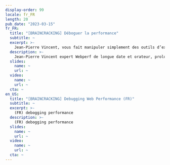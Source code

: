 ```yaml
---
display-order: 99
locale: fr_FR
length: 20
pub_date: "2023-03-15"
fr_FR:
  title: "[BRAINCRACKING] Déboguer la performance"
  subtitle: ~
  excerpt: >-
    Jean-Pierre Vincent, vous fait manipuler simplement des outils d’experts que sont WebPagetest et Chrome dev tools, pour trouver les problèmes de performance d'une page.
  description: >-
    Jean-Pierre Vincent expert Webperf de longue date et orateur, prolonge la conférence en vous faisant manipuler simplement des outils d’experts que sont WebPagetest et Chrome dev tools, pour trouver les problèmes de performance d'une page.
  slides:
    name: ~
    url: ~
  video:
    name: ~
    url: ~
  cta: ~
en_US:
  title: "[BRAINCRACKING] Debugging Web Performance (FR)"
  subtitle: ~
  excerpt: >-
    (FR) debogging performance
  description: >-
    (FR) debogging performance
  slides:
    name: ~
    url: ~
  video:
    name: ~
    url: ~
  cta: ~
---
```

